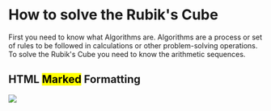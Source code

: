 <!DOCTYPE html>
<html>
<body>
<h1>How to solve the Rubik's Cube</h1>
<p>First you need to know what Algorithms are. Algorithms are a process or set of rules to be followed in calculations or other problem-solving operations. To solve the Rubik's Cube you need to know the arithmetic sequences.</p> 
<h2>HTML <mark>Marked</mark> Formatting</h2>
<img src=http://res.cloudinary.com/thefader/image/upload/iwussu1yrp4nlpml4efa.jpg" />






















</body>
</html>
